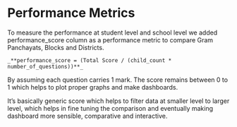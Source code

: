 # Performance Metrics

To measure the performance at student level and school level we added performance_score column as a performance metric to compare Gram Panchayats, Blocks and Districts.


	_**performance_score = (Total Score / (child_count * number_of_questions))**_


By assuming each question carries 1 mark. The score remains between 0 to 1 which helps to plot proper graphs and make dashboards.

It’s basically generic score which helps to filter data at smaller level to larger level, which helps in fine tuning the comparison and eventually making dashboard more sensible, comparative and interactive.

